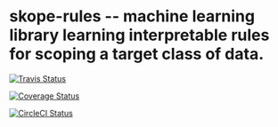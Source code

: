# skope-rules -- machine learning library learning interpretable rules for scoping a target class of data.

[![Travis Status](https://travis-ci.org/skope-rules/skope-rules.svg?branch=master)](https://travis-ci.org/fdetector/fraud_to_rules)

[![Coverage Status](https://coveralls.io/repos/github/skope-rules/skope-rules/badge.svg?branch=master)](https://coveralls.io/github/skope-rules/skope-rules?branch=master)

[![CircleCI Status](https://circleci.com/gh/skope-rules/skope-rules.svg?style=shield&circle-token=:circle-token)](https://circleci.com/gh/skope-rules/skope-rules/tree/master)
